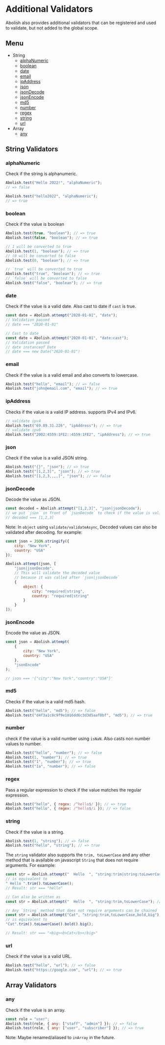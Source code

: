 # Additional Validators

Abolish also provides additional validators that can be registered and used to validate, but not added to the global scope.

## Menu

-   String
    -   [alphaNumeric](#alphanumeric)
    -   [boolean](#boolean)
    -   [date](#date)
    -   [email](#email)
    -   [ipAddress](#ipaddress)
    -   [json](#json)
    -   [jsonDecode](#jsondecode)
    -   [jsonEncode](#jsonencode)
    -   [md5](#md5)
    -   [number](#number)
    -   [regex](#regex)
    -   [string](#string)
    -   [url](#url)
-   Array
    -   [any](#any)

## String Validators

### alphaNumeric

Check if the string is alphanumeric.

```javascript
Abolish.test("Hello 2022!", "alphaNumeric");
// => false

Abolish.test("hello2022", "alphaNumeric");
// => true
```

### boolean

Check if the value is boolean

```javascript
Abolish.test(true, "boolean"); // => true
Abolish.test(false, "boolean"); // => true

// 1 will be converted to true
Abolish.test(1, "boolean"); // => true
// (0 will be converted to false
Abolish.test(0, "boolean"); // => true

// `true` will be converted to true
Abolish.test("true", "boolean"); // => true
// `false` will be converted to false
Abolish.test("false", "boolean"); // => true
```

### date

Check if the value is a valid date. Also cast to date if `cast` is true.

```javascript
const date = Abolish.attempt("2020-01-01", "date");
// Validation passed
// date === "2020-01-01"

// Cast to date
const date = Abolish.attempt("2020-01-01", "date:cast");
// Validation passed
// date instanceof Date
// date === new Date("2020-01-01")
```

### email

Check if the value is a valid email and also converts to lowercase.

```javascript
Abolish.test("hello", "email"); // => false
Abolish.test("john@email.com", "email"); // => true
```

### ipAddress

Checks if the value is a valid IP address. supports IPv4 and IPv6.

```javascript
// validate ipv4
Abolish.test("69.89.31.226", "ipAddress"); // => true
// validate ipv6
Abolish.test("2002:4559:1FE2::4559:1FE2", "ipAddress"); // => true
```

### json

Check if the value is a valid JSON string.

```javascript
Abolish.test("{}", "json"); // => true
Abolish.test("[1,2,3]", "json"); // => true
Abolish.test("[1,2,3,,,,]", "json"); // => false
```

### jsonDecode

Decode the value as JSON.

```javascript
const decoded = Abolish.attempt("[1,2,3]", "json|jsonDecode");
// we put `json` in front of `jsonDecode` to check if the value is valid JSON first.
// decoded === [1,2,3]
```

Note: In `object` using `validate/validateAsync`, Decoded values can also be validated after decoding. for example:

```javascript
const json = JSON.stringify({
    city: "New York",
    country: "USA"
});

Abolish.attempt(json, [
    "json|jsonDecode",
    // This will validate the decoded value
    // because it was called after `json|jsonDecode`
    {
        object: {
            city: "required|string",
            country: "required|string"
        }
    }
]);
```

### jsonEncode

Encode the value as JSON.

```javascript
const json = Abolish.attempt(
    {
        city: "New York",
        country: "USA"
    },
    "jsonEncode"
);

// json === '{"city":"New York","country":"USA"}'
```

### md5

Checks if the value is a valid md5 hash.

```javascript
Abolish.test("hello", "md5"); // => false
Abolish.test("d4f3a1c8c9f9e1816dd6c3d3d5aaf0bf", "md5"); // => true
```

### number

check if the value is a valid number using `isNaN`. Also casts non number values to number.

```javascript
Abolish.test("hello", "number"); // => false
Abolish.test(1, "number"); // => true
Abolish.test("1", "number"); // => true
Abolish.test("1a", "number"); // => false
```

### regex

Pass a regular expression to check if the value matches the regular expression.

```javascript
Abolish.test("hello", { regex: /^hello$/ }); // => true
Abolish.test("hello", { regex: /^hello$/i }); // => false
```

### string

Check if the value is a string.

```javascript
Abolish.test(1, "string"); // => false
Abolish.test("hello", "string"); // => true
```

The `string` validator also supports the `trim, toLowerCase` and any other method that is available on javascript `String` that does not require arguments. For example:

```javascript
const str = Abolish.attempt("  Hello  ", "string:trim|string:toLowerCase");
// is equivalent to
" Hello ".trim().toLowerCase();
// Result: str === "hello"

// Can also be written as
const str = Abolish.attempt("  Hello  ", "string:trim,toLowerCase"); // chain method

// Any `String` method that does not require arguments can be chained
const str = Abolish.attempt("Cat", "string:trim,toLowerCase,bold,big");
// is equivalent to
"Cat".trim().toLowerCase().bold().big();

// Result: str === "<big><b>Cat</b></big>"
```

### url

Check if the value is a valid URL.

```javascript
Abolish.test("hello", "url"); // => false
Abolish.test("https://google.com", "url"); // => true
```

## Array Validators

### any

Check if the value is an array.

```javascript
const role = "user";
Abolish.test(role, { any: ["staff", "admin"] }); // => false
Abolish.test(role, { any: ["user", "subscriber"] }); // => true
```

Note: Maybe renamed/aliased to `inArray` in the future.
